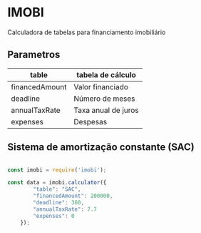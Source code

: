 # IMOBI

Calculadora de tabelas para financiamento imobiliário

## Parametros

| table          | tabela de cálculo   |
|----------------|---------------------|
| financedAmount | Valor financiado    |
| deadline       | Número de meses     |
| annualTaxRate  | Taxa anual de juros |
| expenses       | Despesas            |

## Sistema de amortização constante (SAC)

```js

const imobi = require('imobi');

const data = imobi.calculator({
        "table": "SAC",
        "financedAmount": 200000,
        "deadline": 360,
        "annualTaxRate": 7.7
        "expenses": 0
    });

```

